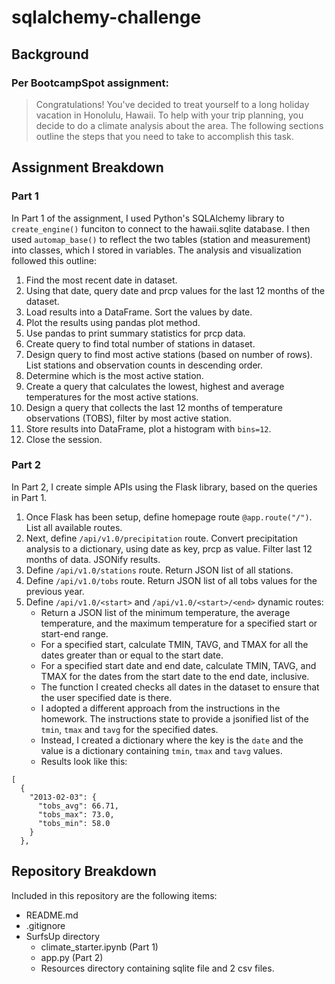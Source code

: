 # sqlalchemy-challenge
## Background
### Per BootcampSpot assignment:
> Congratulations! You've decided to treat yourself to a long holiday vacation in Honolulu, Hawaii. To help with your trip planning, you decide to do a climate analysis about the area. The following sections outline the steps that you need to take to accomplish this task.

## Assignment Breakdown
### Part 1
In Part 1 of the assignment, I used Python's SQLAlchemy library to `create_engine()` funciton to connect to the hawaii.sqlite database. I then used `automap_base()` to reflect the two tables (station and measurement) into classes, which I stored in variables. The analysis and visualization followed this outline:

1. Find the most recent date in dataset.
2. Using that date, query date and prcp values for the last 12 months of the dataset.
3. Load results into a DataFrame. Sort the values by date.
4. Plot the results using pandas plot method.
5. Use pandas to print summary statistics for prcp data.
6. Create query to find total number of stations in dataset.
7. Design query to find most active stations (based on number of rows). List stations and observation counts in descending order.
8. Determine which is the most active station.
9. Create a query that calculates the lowest, highest and average temperatures for the most active stations.
10. Design a query that collects the last 12 months of temperature observations (TOBS), filter by most active station.
11. Store results into DataFrame, plot a histogram with `bins=12`.
12. Close the session.

### Part 2
In Part 2, I create simple APIs using the Flask library, based on the queries in Part 1.

1. Once Flask has been setup, define homepage route `@app.route("/")`. List all available routes.
2. Next, define `/api/v1.0/precipitation` route. Convert precipitation analysis to a dictionary, using date as key, prcp as value. Filter last 12 months of data. JSONify results.
3. Define `/api/v1.0/stations` route. Return JSON list of all stations.
4. Define `/api/v1.0/tobs` route. Return JSON list of all tobs values for the previous year.
5. Define `/api/v1.0/<start>` and `/api/v1.0/<start>/<end>` dynamic routes:
    - Return a JSON list of the minimum temperature, the average temperature, and the maximum temperature for a specified start or start-end range.
    - For a specified start, calculate TMIN, TAVG, and TMAX for all the dates greater than or equal to the start date.
    - For a specified start date and end date, calculate TMIN, TAVG, and TMAX for the dates from the start date to the end date, inclusive.
    - The function I created checks all dates in the dataset to ensure that the user specified date is there.
    - I adopted a different approach from the instructions in the homework. The instructions state to provide a jsonified list of the `tmin`, `tmax` and `tavg` for the specified dates.
    - Instead, I created a dictionary where the key is the `date` and the value is a dictionary containing `tmin`, `tmax` and `tavg` values.
    - Results look like this:
~~~
[
  {
    "2013-02-03": {
      "tobs_avg": 66.71,
      "tobs_max": 73.0,
      "tobs_min": 58.0
    }
  },
~~~

## Repository Breakdown
Included in this repository are the following items:
  - README.md
  - .gitignore
  - SurfsUp directory
    - climate_starter.ipynb (Part 1)
    - app.py (Part 2)
    - Resources directory containing sqlite file and 2 csv files.